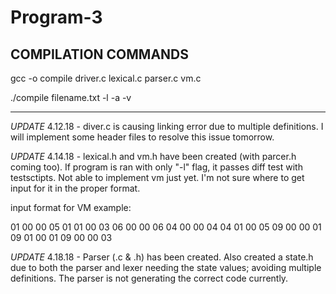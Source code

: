 # Program-3

COMPILATION COMMANDS
---------------------
gcc -o compile driver.c lexical.c parser.c vm.c

./compile filename.txt -l -a -v

---------------------

*UPDATE* 4.12.18 - diver.c is causing linking error due to multiple definitions. I will implement some header files to resolve this issue tomorrow. 

*UPDATE* 4.14.18 - lexical.h and vm.h have been created (with parcer.h coming too). If program is ran with only "-l" flag, it passes diff test with testsctipts. Not able to implement vm just yet. I'm not sure where to get input for it in the proper format.

input format for VM example:

01 00 00 05
01 01 00 03
06 00 00 06
04 00 00 04
04 01 00 05
09 00 00 01
09 01 00 01
09 00 00 03

*UPDATE* 4.18.18 - Parser (.c & .h) has been created. Also created a state.h due to both the parser and lexer needing the state values; avoiding multiple definitions. The parser is not generating the correct code currently. 
